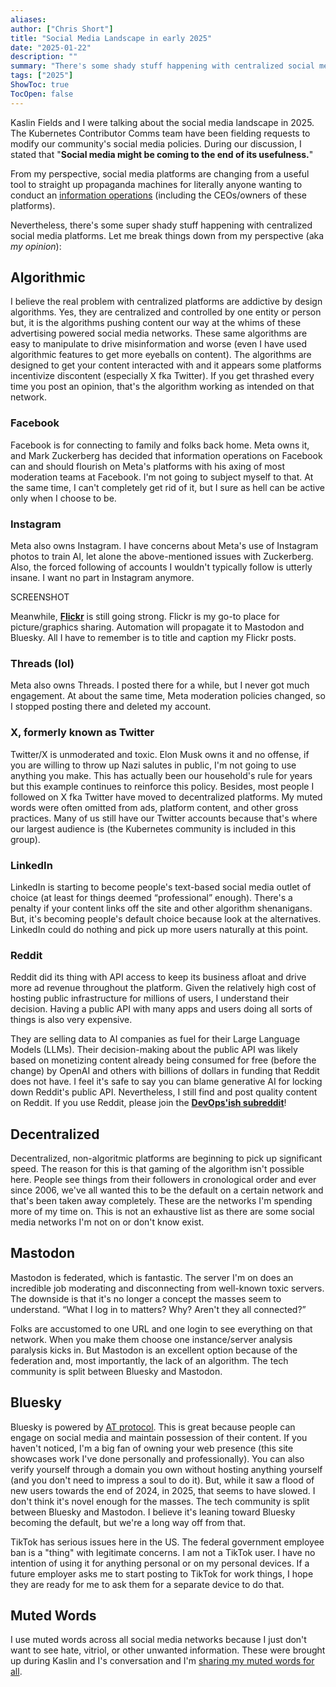```yaml
---
aliases:
author: ["Chris Short"]
title: "Social Media Landscape in early 2025"
date: "2025-01-22"
description: ""
summary: "There's some shady stuff happening with centralized social media platforms. The only good places are decentralized (but have their own problems). Is this a reckoning for social media?"
tags: ["2025"]
ShowToc: true
TocOpen: false
---
```


Kaslin Fields and I were talking about the social media landscape in 2025. The Kubernetes Contributor Comms team have been fielding requests to modify our community's social media policies. During our discussion, I stated that "**Social media might be coming to the end of its usefulness.**"

From my perspective, social media platforms are changing from a useful tool to straight up propaganda machines for literally anyone wanting to conduct an [information operations](https://en.wikipedia.org/wiki/Information_warfare) (including the CEOs/owners of these platforms).

Nevertheless, there's some super shady stuff happening with centralized social media platforms. Let me break things down from my perspective (aka *my opinion*):

## Algorithmic

I believe the real problem with centralized platforms are addictive by design algorithms. Yes, they are centralized and controlled by one entity or person but, it is the algorithms pushing content our way at the whims of these advertising powered social media networks. These same algorithms are easy to manipulate to drive misinformation and worse (even I have used algorithmic features to get more eyeballs on content). The algorithms are designed to get your content interacted with and it appears some platforms incentivize discontent (especially X fka Twitter). If you get thrashed every time you post an opinion, that's the algorithm working as intended on that network.

### Facebook

Facebook is for connecting to family and folks back home. Meta owns it, and Mark Zuckerberg has decided that information operations on Facebook can and should flourish on Meta's platforms with his axing of most moderation teams at Facebook. I'm not going to subject myself to that. At the same time, I can't completely get rid of it, but I sure as hell can be active only when I choose to be.

### Instagram

Meta also owns Instagram. I have concerns about Meta's use of Instagram photos to train AI, let alone the above-mentioned issues with Zuckerberg. Also, the forced following of accounts I wouldn't typically follow is utterly insane. I want no part in Instagram anymore.

SCREENSHOT

Meanwhile, [**Flickr**](https://www.flickr.com/photos/chris-short/) is still going strong. Flickr is my go-to place for picture/graphics sharing. Automation will propagate it to Mastodon and Bluesky. All I have to remember is to title and caption my Flickr posts.

### Threads (lol)

Meta also owns Threads. I posted there for a while, but I never got much engagement. At about the same time, Meta moderation policies changed, so I stopped posting there and deleted my account.

### X, formerly known as Twitter

Twitter/X is unmoderated and toxic. Elon Musk owns it and no offense, if you are willing to throw up Nazi salutes in public, I'm not going to use anything you make. This has actually been our household's rule for years but this example continues to reinforce this policy. Besides, most people I followed on X fka Twitter have moved to decentralized platforms. My muted words were often omitted from ads, platform content, and other gross practices. Many of us still have our Twitter accounts because that's where our largest audience is (the Kubernetes community is included in this group).

### LinkedIn

LinkedIn is starting to become people's text-based social media outlet of choice (at least for things deemed “professional” enough). There's a penalty if your content links off the site and other algorithm shenanigans. But, it's becoming people's default choice because look at the alternatives. LinkedIn could do nothing and pick up more users naturally at this point.

### Reddit

Reddit did its thing with API access to keep its business afloat and drive more ad revenue throughout the platform. Given the relatively high cost of hosting public infrastructure for millions of users, I understand their decision. Having a public API with many apps and users doing all sorts of things is also very expensive.

They are selling data to AI companies as fuel for their Large Language Models (LLMs). Their decision-making about the public API was likely based on monetizing content already being consumed for free (before the change) by OpenAI and others with billions of dollars in funding that Reddit does not have. I feel it's safe to say you can blame generative AI for locking down Reddit's public API. Nevertheless, I still find and post quality content on Reddit. If you use Reddit, please join the **[DevOps'ish subreddit](https://www.reddit.com/r/devopsish)**!

## Decentralized

Decentralized, non-algoritmic platforms are beginning to pick up significant speed. The reason for this is that gaming of the algorithm isn't possible here. People see things from their followers in cronological order and ever since 2006, we've all wanted this to be the default on a certain network and that's been taken away completely. These are the networks I'm spending more of my time on. This is not an exhaustive list as there are some social media networks I'm not on or don't know exist.

## Mastodon

Mastodon is federated, which is fantastic. The server I'm on does an incredible job moderating and disconnecting from well-known toxic servers. The downside is that it's no longer a concept the masses seem to understand. “What I log in to matters? Why? Aren't they all connected?”

Folks are accustomed to one URL and one login to see everything on that network. When you make them choose one instance/server analysis paralysis kicks in. But Mastodon is an excellent option because of the federation and, most importantly, the lack of an algorithm. The tech community is split between Bluesky and Mastodon.

## Bluesky

Bluesky is powered by [AT protocol](https://en.wikipedia.org/wiki/AT_Protocol). This is great because people can engage on social media and maintain possession of their content. If you haven't noticed, I'm a big fan of owning your web presence (this site showcases work I've done personally and professionally).  You can also verify yourself through a domain you own without hosting anything yourself (and you don't need to impress a soul to do it). But, while it saw a flood of new users towards the end of 2024, in 2025, that seems to have slowed. I don't think it's novel enough for the masses. The tech community is split between Bluesky and Mastodon. I believe it's leaning toward Bluesky becoming the default, but we're a long way off from that.

TikTok has serious issues here in the US. The federal government employee ban is a "thing" with legitimate concerns. I am not a TikTok user. I have no intention of using it for anything personal or on my personal devices. If a future employer asks me to start posting to TikTok for work things, I hope they are ready for me to ask them for a separate device to do that.

## Muted Words

I use muted words across all social media networks because I just don't want to see hate, vitriol, or other unwanted information. These were brought up during Kaslin and I's conversation and I'm [sharing my muted words for all](/micro/social-media-muted-words/).
